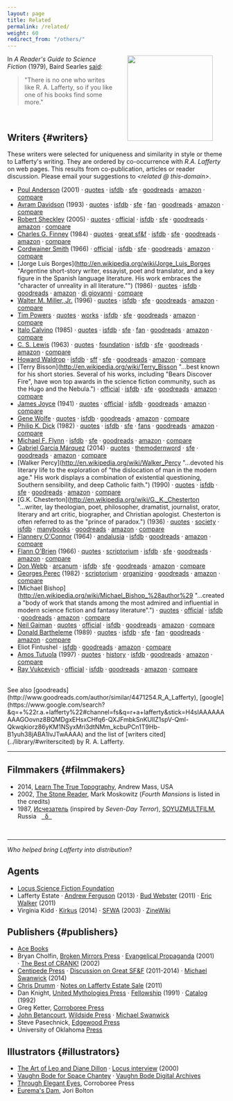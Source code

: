 ```yaml
---
layout: page
title: Related
permalink: /related/
weight: 60
redirect_from: "/others/"
---
```


<a href="http://joribolton.tumblr.com/post/19759288280/albert-an-illustration-for-r-a-laffertys">
  <img hspace="30" align="right" src="{{ site.baseurl }}/images/jori-bolton-euremas-dam.jpg" height="197">
</a>

In *A Reader's Guide to Science Fiction* (1979), Baird Searles [said](http://antsofgodarequeerfish.blogspot.com/2011/08/readers-guide-to-science-fiction-on-r.html): 

> "There is no one who writes like R.&nbsp;A.&nbsp;Lafferty, so if you like one of his books find some more."

<br>

## Writers {#writers}

These writers were selected for uniqueness and similarity in style or theme to Lafferty's writing.  They are ordered by co-occurrence with *R.A. Lafferty* on web pages.  This results from co-publication, articles or reader discussion.  Please email your suggestions to *&lt;related @ this-domain&gt;*.

  * <span class="btitle">[Poul Anderson](http://en.wikipedia.org/wiki/Poul_Anderson "...received numerous awards for his writing, including seven Hugo Awards and three Nebula Awards.")</span> (2001)
&middot; [quotes](http://en.wikiquote.org/wiki/Poul_Anderson)
&middot; [isfdb](http://www.isfdb.org/cgi-bin/ea.cgi?3)
&middot; [sfe](http://www.sf-encyclopedia.com/entry/anderson_poul)
&middot; [goodreads](http://www.goodreads.com/author/show/32278.Poul_Anderson)
&middot; [amazon](http://www.amazon.com/Poul-Anderson/e/B00456UFBO)
&middot; [compare](https://www.google.com/search?q=%22r.a.+lafferty%22+%22poul+anderson%22 "113k results")
  * <span class="btitle">[Avram Davidson](http://en.wikipedia.org/wiki/Avram_Davidson "... writer of fantasy fiction, science fiction, and crime fiction, as well as the author of many stories that do not fit into a genre niche. He won a Hugo Award and three World Fantasy Awards...")</span> (1993)
&middot; [quotes](http://en.wikiquote.org/wiki/Avram_Davidson)
&middot; [isfdb](http://www.isfdb.org/cgi-bin/ea.cgi?501)
&middot; [sfe](http://www.sf-encyclopedia.com/entry/davidson_avram)
&middot; [fan](http://www.avramdavidson.org/)
&middot; [goodreads](http://www.goodreads.com/author/show/83357.Avram_Davidson)
&middot; [amazon](http://www.amazon.com/Avram-Davidson/e/B001JS7MUS)
&middot; [compare](https://www.google.com/search?q=%22r.a.+lafferty%22+%22avram+davidson%22 "91k results")
  * <span class="btitle">[Robert Sheckley](http://en.wikipedia.org/wiki/Robert_Sheckley "...was a Hugo- and Nebula-nominated American author... his numerous quick-witted stories and novels were famously unpredictable, absurdist, and broadly comical.")</span> (2005)
&middot; [quotes](http://en.wikiquote.org/wiki/Robert_Sheckley)
&middot; [official](http://www.sheckley.com/)
&middot; [isfdb](http://www.isfdb.org/cgi-bin/ea.cgi?818)
&middot; [sfe](http://www.sf-encyclopedia.com/entry/sheckley_robert)
&middot; [goodreads](http://www.goodreads.com/author/show/8489.Robert_Sheckley)
&middot; [amazon](http://www.amazon.com/Robert-Sheckley/e/B000APB2K2)
&middot; [compare](https://www.google.com/search?q=%22r.a.+lafferty%22+%22robert+sheckley%22 "64k results")
  * <span class="btitle">[Charles G. Finney](http://en.wikipedia.org/wiki/Charles_G._Finney "...was an American fantasy novelist and newspaperman... His first novel and most famous work, The Circus of Dr. Lao, won one of the inaugural National Book Awards: the Most Original Book of 1935.")</span> (1984)
&middot; [quotes](http://en.wikiquote.org/wiki/7_Faces_of_Dr._Lao)
&middot; [great sf&f](http://greatsfandf.com/AUTHORS/CharlesGFinney.php)
&middot; [isfdb](http://www.isfdb.org/cgi-bin/ea.cgi?3792)
&middot; [sfe](http://www.sf-encyclopedia.com/entry/finney_charles_g)
&middot; [goodreads](http://www.goodreads.com/author/show/7048609.Charles_G_Finney)
&middot; [amazon](http://www.amazon.com/The-Circus-Dr-Charles-Finney/dp/4871876640)
&middot; [compare](https://www.google.com/search?q=%22r.a.+lafferty%22+%22charles+g.+finney%22 "35k results")
  * <span class="btitle">[Cordwainer Smith](http://en.wikipedia.org/wiki/Cordwainer_Smith "American author... noted East Asia scholar and expert in psychological warfare... Most of Smith's stories are set in an era starting some 14,000 years in the future...  feature strange and vivid creations...")</span> (1966)
&middot; [official](http://www.cordwainer-smith.com/)
&middot; [isfdb](http://www.isfdb.org/cgi-bin/ea.cgi?101)
&middot; [sfe](http://www.sf-encyclopedia.com/entry/smith_cordwainer)
&middot; [goodreads](http://www.goodreads.com/author/show/11390.Cordwainer_Smith)
&middot; [amazon](http://www.amazon.com/Cordwainer-Smith/e/B000APBV9Y)
&middot; [compare](https://www.google.com/search?q=%22r.a.+lafferty%22+%22cordwainer+smith%22 "34k results")
  * <span class="btitle">[Jorge Luis Borges](http://en.wikipedia.org/wiki/Jorge_Luis_Borges "Argentine short-story writer, essayist, poet and translator, and a key figure in the Spanish language literature. His work embraces the "character of unreality in all literature."")</span> (1986)
&middot; [quotes](http://en.wikiquote.org/wiki/Jorge_Luis_Borges)
&middot; [isfdb](http://www.isfdb.org/cgi-bin/ea.cgi?Jorge%20Luis%20Borges)
&middot; [goodreads](http://www.goodreads.com/author/show/500.Jorge_Luis_Borges)
&middot; [amazon](http://www.amazon.com/Jorge-Luis-Borges/e/B000APW7C4)
&middot; [di giovanni](http://www.digiovanni.co.uk/borges.htm)
&middot; [compare](https://www.google.com/search?q=%22r.a.+lafferty%22+%22jorge+luis+borges%22 "33k results")
  * <span class="btitle">[Walter M. Miller, Jr.](http://en.wikipedia.org/wiki/Walter_M._Miller,_Jr. "...was an American science fiction writer... primarily known for A Canticle for Leibowitz, the only novel he published in his lifetime. Prior to its publication he was a prolific writer of short stories.")</span> (1996)
&middot; [quotes](http://en.wikiquote.org/wiki/Walter_M._Miller,_Jr.)
&middot; [isfdb](http://www.isfdb.org/cgi-bin/ea.cgi?41)
&middot; [sfe](http://sf-encyclopedia.com/entry/miller_walter_m)
&middot; [goodreads](http://www.goodreads.com/author/show/6025722.Walter_M_Miller_Jr_)
&middot; [amazon](http://www.amazon.com/Walter-M.-Miller-Jr./e/B001IGWZ0S)
&middot; [compare](https://www.google.com/search?q=%22r.a.+lafferty%22+%22walter+m.+miller%22 "30k results")
  * <span class="btitle">[Tim Powers](http://en.wikipedia.org/wiki/Tim_Powers "... won the World Fantasy Award twice ...he uses actual, documented historical events featuring famous people, but shows another view of them in which occult or supernatural factors heavily influence the motivations and actions of the characters.") </span>
&middot; [quotes](http://en.wikiquote.org/wiki/Tim_Powers)
&middot; [works](http://www.theworksoftimpowers.com/)
&middot; [isfdb](http://www.isfdb.org/cgi-bin/ea.cgi?5056)
&middot; [sfe](http://www.sf-encyclopedia.com/entry/powers_tim)
&middot; [goodreads](http://www.goodreads.com/author/show/8835.Tim_Powers)
&middot; [amazon](http://www.amazon.com/Tim-Powers/e/B000APYVZ0)
&middot; [compare](https://www.google.com/search?q=%22r.a.+lafferty%22+%22tim+powers%22 "30k results")
  * <span class="btitle">[Italo Calvino](http://en.wikipedia.org/wiki/Italo_Calvino "...was an Italian journalist and writer of short stories and novels... best known works include the Our Ancestors trilogy ...  the Cosmicomics collection of short stories ...")</span> (1985)
&middot; [quotes](http://en.wikiquote.org/wiki/Italo_Calvino)
&middot; [isfdb](http://www.isfdb.org/cgi-bin/ea.cgi?2367)
&middot; [sfe](http://www.sf-encyclopedia.com/entry/calvino_italo)
&middot; [fan](http://www.italo-calvino.com/)
&middot; [goodreads](http://www.goodreads.com/author/show/155517.Italo_Calvino)
&middot; [amazon](http://www.amazon.com/Italo-Calvino/e/B000APTNLC)
&middot; [compare](https://www.google.com/search?q=%22r.a.+lafferty%22+%22italo+calvino%22 "29k results")
  * <span class="btitle">[C. S. Lewis](http://en.wikipedia.org/wiki/C._S._Lewis "...was a novelist, poet, academic, medievalist, literary critic, essayist, lay theologian, and Christian apologist... known... for his fictional work, especially The Screwtape Letters, The Chronicles of Narnia, and The Space Trilogy...")</span> (1963)
&middot; [quotes](http://en.wikiquote.org/wiki/C._S._Lewis)
&middot; [foundation](http://www.cslewis.org/)
&middot; [isfdb](http://www.isfdb.org/cgi-bin/ea.cgi?301)
&middot; [sfe](http://www.sf-encyclopedia.com/entry/lewis_c_s)
&middot; [goodreads](http://www.goodreads.com/author/show/1069006.C_S_Lewis)
&middot; [amazon](http://www.amazon.com/C.-S.-Lewis/e/B000APXBPG)
&middot; [compare](https://www.google.com/search?q=%22r.a.+lafferty%22+%22c.s.+lewis%22 "26k results")
  * <span class="btitle">[Howard Waldrop](http://en.wikipedia.org/wiki/Howard_Waldrop "...stories combine elements such as alternate history, American popular culture, the American South, old movies (and character actors), classical mythology, and rock 'n' roll music.")</span>
&middot; [isfdb](http://www.isfdb.org/cgi-bin/ea.cgi?Howard%20Waldrop)
&middot; [sff](https://www.sff.net/people/waldrop/)
&middot; [sfe](http://www.sf-encyclopedia.com/entry/waldrop_howard)
&middot; [goodreads](http://www.goodreads.com/author/show/113942.Howard_Waldrop)
&middot; [amazon](http://www.amazon.com/Howard-Waldrop/e/B001HCYYMA)
&middot; [compare](https://www.google.com/search?q=%22r.a.+lafferty%22+%22howard+waldrop%22 "26k results")
  * <span class="btitle">[Terry Bisson](http://en.wikipedia.org/wiki/Terry_Bisson "...best known for his short stories. Several of his works, including "Bears Discover Fire", have won top awards in the science fiction community, such as the Hugo and the Nebula.")</span>
&middot; [official](http://www.terrybisson.com/)
&middot; [isfdb](http://www.isfdb.org/cgi-bin/ea.cgi?Terry%20Bisson)
&middot; [sfe](http://www.sf-encyclopedia.com/entry/bisson_terry)
&middot; [goodreads](http://www.goodreads.com/author/show/73422.Terry_Bisson)
&middot; [amazon](http://www.amazon.com/Terry-Bisson/e/B000AQ7052)
&middot; [compare](https://www.google.com/search?q=%22r.a.+lafferty%22+%22terry+bisson%22 "26k results")
  * <span class="btitle">[James Joyce](http://en.wikipedia.org/wiki/James_Joyce "...was an Irish novelist and poet, considered to be one of the most influential writers in the modernist avant-garde of the early 20th century. Joyce is best known for Ulysses")</span> (1941)
&middot; [quotes](http://en.wikiquote.org/wiki/James_Joyce)
&middot; [official](http://jamesjoyce.ie/)
&middot; [isfdb](http://www.isfdb.org/cgi-bin/ea.cgi?113840)
&middot; [goodreads](http://www.goodreads.com/author/show/5144.James_Joyce)
&middot; [amazon](http://www.amazon.com/James-Joyce/e/B000AQ0JHI)
&middot; [compare](https://www.google.com/search?q=%22r.a.+lafferty%22+%22james+joyce%22 "23k results")
  * <span class="btitle">[Gene Wolfe](http://en.wikipedia.org/wiki/Gene_Wolfe "...noted for his dense, allusive prose as well as the strong influence of his Catholic faith. He is a prolific short-story writer and novelist and has won many science fiction and fantasy literary awards.")</span>
&middot; [quotes](http://en.wikiquote.org/wiki/Gene_Wolfe)
&middot; [isfdb](http://www.isfdb.org/cgi-bin/ea.cgi?171)
&middot; [goodreads](http://www.goodreads.com/author/show/23069.Gene_Wolfe)
&middot; [amazon](http://www.amazon.com/Gene-Wolfe/e/B000APBL0I)
&middot; [compare](https://www.google.com/search?q=%22r.a.+lafferty%22+%22gene+wolfe%22 "21k results")
  * <span class="btitle">[Philip K. Dick](http://en.wikipedia.org/wiki/Philip_K._Dick "...explored sociological, political and metaphysical themes in novels dominated by monopolistic corporations, authoritarian governments, and altered states")</span> (1982)
&middot; [quotes](http://en.wikiquote.org/wiki/Philip_K._Dick)
&middot; [isfdb](http://www.isfdb.org/cgi-bin/ea.cgi?23)
&middot; [sfe](http://www.sf-encyclopedia.com/entry/dick_philip_k)
&middot; [fans](http://www.philipkdickfans.com/)
&middot; [goodreads](http://www.goodreads.com/author/show/4764.Philip_K_Dick)
&middot; [amazon](http://www.amazon.com/Philip-K.-Dick/e/B00BRTKOEA)
&middot; [compare](https://www.google.com/search?q=%22r.a.+lafferty%22+%22philip+k.+dick%22 "19k results")
  * <span class="btitle">[Michael F. Flynn](http://en.wikipedia.org/wiki/Michael_F._Flynn "...an American statistician and science fiction author. Nearly all of Flynn's work falls under the category of hard science fiction...")</span>
&middot; [isfdb](http://www.isfdb.org/cgi-bin/ea.cgi?78)
&middot; [sfe](http://www.sf-encyclopedia.com/entry/flynn_michael_f)
&middot; [goodreads](http://www.goodreads.com/author/show/126502.Michael_Flynn)
&middot; [amazon](http://www.amazon.com/Michael-Flynn/e/B000APBAJA)
&middot; [compare](https://www.google.com/search?q=%22r.a.+lafferty%22+%22michael+flynn%22 "18k results")
  * <span class="btitle">[Gabriel García Márquez](http://en.wikipedia.org/wiki/Gabriel_Garc%C3%ADa_M%C3%A1rquez "...was a Colombian novelist, short-story writer, screenwriter and journalist... Considered one of the most significant authors of the 20th century, he was awarded the 1972 Neustadt International Prize for Literature and the 1982 Nobel Prize in Literature.")</span> (2014)
&middot; [quotes](http://en.wikiquote.org/wiki/Gabriel_Garc%C3%ADa_M%C3%A1rquez)
&middot; [themodernword](http://www.themodernword.com/gabo/)
&middot; [sfe](http://sf-encyclopedia.uk/fe.php?nm=garcia_marquez_gabriel)
&middot; [goodreads](http://www.goodreads.com/author/show/13450.Gabriel_Garc_a_M_rquez)
&middot; [amazon](http://www.amazon.com/Gabriel-Garcia-Marquez/e/B000AQ1JWC)
&middot; [compare](https://www.google.com/search?q=%22r.a.+lafferty%22+%22garcia+marquez%22 "15k results")
  * <span class="btitle">[Walker Percy](http://en.wikipedia.org/wiki/Walker_Percy "...devoted his literary life to the exploration of "the dislocation of man in the modern age." His work displays a combination of existential questioning, Southern sensibility, and deep Catholic faith.")</span> (1990)
&middot; [quotes](http://en.wikiquote.org/wiki/Walker_Percy)
&middot; [isfdb](http://www.isfdb.org/cgi-bin/ea.cgi?4988)
&middot; [sfe](http://www.sf-encyclopedia.com/entry/percy_f_walker)
&middot; [goodreads](http://www.goodreads.com/author/show/337.Walker_Percy)
&middot; [amazon](http://www.amazon.com/Walker-Percy/e/B000APVFL8)
&middot; [compare](https://www.google.com/search?q=%22r.a.+lafferty%22+%22walker+percy%22 "13k results")
  * <span class="btitle">[G.K. Chesterton](http://en.wikipedia.org/wiki/G._K._Chesterton "...writer, lay theologian, poet, philosopher, dramatist, journalist, orator, literary and art critic, biographer, and Christian apologist. Chesterton is often referred to as the "prince of paradox.")</span> (1936)
&middot; [quotes](http://en.wikiquote.org/wiki/G._K._Chesterton)
&middot; [society](http://www.chesterton.org/)
&middot; [isfdb](http://www.isfdb.org/cgi-bin/ea.cgi?2044)
&middot; [manybooks](http://manybooks.net/authors/chestert.html)
&middot; [goodreads](https://www.goodreads.com/author/show/7014283.G_K_Chesterton)
&middot; [amazon](http://www.amazon.com/G.K.-Chesterton/e/B000APF848)
&middot; [compare](https://www.google.com/search?q=%22r.a.+lafferty%22+%22g.k.+chesterton%22 "13k results")
  * <span class="btitle">[Flannery O'Connor](http://en.wikipedia.org/wiki/Flannery_O%27Connor "...writer who often wrote in a Southern Gothic style and relied heavily on regional settings and grotesque characters... reflected her own Roman Catholic faith, and frequently examined questions of morality and ethics.")</span> (1964)
&middot; [andalusia](http://development.andalusiafarm.org/)
&middot; [isfdb](http://www.isfdb.org/cgi-bin/ea.cgi?11633)
&middot; [goodreads](http://www.goodreads.com/author/show/22694.Flannery_O_Connor)
&middot; [amazon](http://www.amazon.com/Flannery-OConnor/e/B000APYI6W)
&middot; [compare](https://www.google.com/search?q=%22r.a.+lafferty%22+%22flannery+o'connor%22 "10k results")
  * <span class="btitle">[Flann O'Brien](http://en.wikipedia.org/wiki/Brian_O%27Nolan "Irish novelist, playwright and satirist, considered a major figure in twentieth century Irish literature... bizarre humour and modernist metafiction.")</span> (1966)
&middot; [quotes](http://en.wikiquote.org/wiki/Brian_O%27Nolan)
&middot; [scriptorium](http://www.themodernword.com/scriptorium/obrien.html)
&middot; [isfdb](http://www.isfdb.org/cgi-bin/ea.cgi?5056)
&middot; [sfe](http://www.sf-encyclopedia.com/entry/obrien_flann)
&middot; [goodreads](http://www.goodreads.com/author/show/15248.Flann_O_Brien)
&middot; [amazon](http://www.amazon.com/Flann-OBrien/e/B001H6GK50)
&middot; [compare](https://www.google.com/search?q=%22r.a.+lafferty%22+%22flann+o'brien%22 "10k results")
  * <span class="btitle">[Don Webb](http://en.wikipedia.org/wiki/Don_Webb_%28writer%29 "American science fiction and mystery writer, and former High Priest of the Temple of Set.")</span>
&middot; [arcanum](http://www.revolutionsf.com/article.php?id=1110)
&middot; [isfdb](http://www.isfdb.org/cgi-bin/ea.cgi?1177)
&middot; [sfe](http://sf-encyclopedia.com/entry/webb_don)
&middot; [goodreads](http://www.goodreads.com/author/show/7601.Don_Webb)
&middot; [amazon](http://www.amazon.com/Don-Webb/e/B000APUMN0)
&middot; [compare](https://www.google.com/search?q=%22r.a.+lafferty%22+%22don+webb%22 "8k results")
  * <span class="btitle">[Georges Perec](http://en.wikipedia.org/wiki/Georges_Perec "French novelist, filmmaker, documentalist and essayist... his novels and essays abound with experimental word play, lists and attempts at classification... Perec is noted for his constrained writing...")</span> (1982) 
&middot; [scriptorium](http://www.themodernword.com/scriptorium/perec.html)
&middot; [organizing](http://www.huffingtonpost.com/2014/10/17/bookshelf-organize_n_5978192.html)
&middot; [goodreads](http://www.goodreads.com/author/show/15923.Georges_Perec)
&middot; [amazon](http://www.amazon.com/Georges-Perec/e/B000APSLFG)
&middot; [compare](https://www.google.com/search?q=%22r.a.+lafferty%22+%22georges+perec%22 "8k results")
  * <span class="btitle">[Michael Bishop](http://en.wikipedia.org/wiki/Michael_Bishop_%28author%29 "...created a "body of work that stands among the most admired and influential in modern science fiction and fantasy literature".")</span>
&middot; [quotes](http://en.wikiquote.org/wiki/Michael_Bishop)
&middot; [official](http://www.sondheimguide.com/bishop/bishop.htm)
&middot; [isfdb](http://www.isfdb.org/cgi-bin/ea.cgi?75)
&middot; [goodreads](http://www.goodreads.com/author/show/2844917.Michael_Bishop) 
&middot; [amazon](http://www.amazon.com/Michael-Bishop/e/B000AP7TLS) 
&middot; [compare](https://www.google.com/search?q=%22r.a.+lafferty%22+%22michael+bishop%22 "7k results")
  * <span class="btitle">[Neil Gaiman](http://en.wikipedia.org/wiki/Neil_Gaiman "English author of short fiction, novels, comic books, graphic novels, audio theatre and films ... won numerous awards, including the Hugo, Nebula, and Bram Stoker awards")</span>
&middot; [quotes](http://en.wikiquote.org/wiki/Neil_Gaiman)
&middot; [official](http://www.neilgaiman.com/)
&middot; [isfdb](http://www.isfdb.org/cgi-bin/ea.cgi?Neil%20Gaiman)
&middot; [goodreads](http://www.goodreads.com/author/show/1221698.Neil_Gaiman)
&middot; [amazon](http://www.amazon.com/Neil-Gaiman/e/B000AQ01G2)
&middot; [compare](https://www.google.com/search?q=%22r.a.+lafferty%22+%22neil+gaiman%22 "6k results")
  * <span class="btitle">[Donald Bartheleme](http://en.wikipedia.org/wiki/Donald_Barthelme " American author known for his playful, postmodernist style of short fiction.")</span> (1989)
&middot; [quotes](http://en.wikiquote.org/wiki/Donald_Barthelme)
&middot; [isfdb](http://www.isfdb.org/cgi-bin/ea.cgi?1543)
&middot; [sfe](http://www.sf-encyclopedia.com/entry/barthelme_donald)
&middot; [fan](http://www.jessamyn.com/barth/)
&middot; [goodreads](http://www.goodreads.com/author/show/24425.Donald_Barthelme)
&middot; [amazon](http://www.amazon.com/Donald-Barthelme/e/B000APYHKO)
&middot; [compare](https://www.google.com/search?q=%22r.a.+lafferty%22+%22donald+barthelme%22 "6k results")
  * <span class="btitle">Eliot Fintushel</span>
&middot; [isfdb](http://www.isfdb.org/cgi-bin/ea.cgi?Eliot_Fintushel)
&middot; [goodreads](http://www.goodreads.com/author/show/166115.Eliot_Fintushel)
&middot; [amazon](http://www.amazon.com/s?ie=UTF8&page=1&rh=n%3A283155%2Cp_27%3AEliot%20Fintushel)
&middot; [compare](https://www.google.com/search?q=%22r.a.+lafferty%22+%22eliot+fintushel%22 "5k results")
  * <span class="btitle">[Amos Tutuola](http://en.wikipedia.org/wiki/Amos_Tutuola "...was a Nigerian writer famous for his books based in part on Yoruba folk-tales.")</span> (1997)
&middot; [quotes](http://freduagyeman.blogspot.com/2013/06/quotes-quotes-from-amos-tutuolas-palm.html)
&middot; [history](http://weirdfictionreview.com/2013/01/amos-tutuola-an-interview-with-yinka-tutuola-by-jeff-vandermeer/)
&middot; [isfdb](http://www.isfdb.org/cgi-bin/ea.cgi?19919)
&middot; [goodreads](http://www.goodreads.com/author/show/32265.Amos_Tutuola)
&middot; [amazon](http://www.amazon.com/Amos-Tutuola/e/B001HCXEXU)
&middot; [compare](https://www.google.com/search?q=%22r.a.+lafferty%22+%22amos+tutuola%22 "4k results")
  * <span class="btitle">[Ray Vukcevich](http://en.wikipedia.org/wiki/Ray_Vukcevich "...a writer of fantasy and literary fiction. His loopy, sometimes surreal stories have been compared to the works of R. A. Lafferty, George Saunders, and David Sedaris.")</span>
&middot; [official](http://www.rayvuk.com/)
&middot; [isfdb](http://www.isfdb.org/cgi-bin/ea.cgi?Ray_Vukcevich)
&middot; [goodreads](https://www.goodreads.com/author/show/466971.Ray_Vukcevich)
&middot; [amazon](http://www.amazon.com/s?ie=UTF8&page=1&rh=n%3A283155%2Cp_27%3ARay%20Vukcevich)
&middot; [compare](https://www.google.com/search?q=%22r.a.+lafferty%22+%22ray+vukcevich%22 "2k results")

<br>
See also [goodreads](http://www.goodreads.com/author/similar/4471254.R_A_Lafferty), 
[google](https://www.google.com/search?&q=+%22r.a.+lafferty%22#channel=fs&q=r+a+lafferty&stick=H4sIAAAAAAAAAGOovnz8BQMDgxEHsxCHfq6-QXJFmbkSnKUllZ1spV-Qml-Qkwqkiorz86yKM1NSyxMri3dtNMm_kcbuPCn1T9Hb-B1yuh38jABA1lvJTwAAAA)
and the list of [writers cited](../library/#writerscited) by R. A. Lafferty.

<br>

--------------

## Filmmakers {#filmmakers}

* 2014, [Learn The True Topography](http://laffertydoc.blogspot.com/), Andrew Mass, USA
* 2002, [The Stone Reader](http://neglectedbooks.com/?page_id=81), Mark Moskowitz (*Fourth Mansions* is listed in the credits)
* 1987, [Исчезатель](http://youtube.com/watch?v=YvrlbtOTPBc "Ischezatel") (inspired by *Seven-Day Terror*), [SOYUZMULTFILM](http://animator.ru/db/?p=show_film&fid=3323), Russia &nbsp; [&nbsp; &delta; &nbsp;](http://animator.ru/db/?ver=eng&p=show_film&fid=3323)

<br>

--------------

*Who helped bring Lafferty into distribution*?

## Agents

* [Locus Science Fiction Foundation](http://www.lsff.net/about-2/meet-lsff-board-members/) 
* Lafferty Estate 
&middot; [Andrew Ferguson](http://ralafferty.tumblr.com/post/55382042501/49-the-six-fingers-of-time) (2013) 
&middot; [Bud Webster](http://www.blackgate.com/2011/05/29/estate-your-business-please/) (2011)
&middot; [Eric Walker](http://www.sffworld.com/forums/showthread.php?30366-R-A-Lafferty-Rights-Available) (2011)
* Virginia Kidd
&middot; [Kirkus](https://www.kirkusreviews.com/features/clients-agent-virginia-kidd/) (2014) 
&middot; [SFWA](http://www.sfwa.org/archive/news/kidd.htm) (2003) 
&middot; [ZineWiki](http://zinewiki.com/Virginia_Kidd)

## Publishers {#publishers}

* [Ace Books](http://en.wikipedia.org/wiki/Ace_Books)
* Bryan Cholfin, [Broken Mirrors Press](http://www.isfdb.org/cgi-bin/publisher.cgi?788) &middot; [Evangelical Propaganda](https://web.archive.org/web/20011025123836/http://home.earthlink.net/~cranked/the_lafferty_page.htm) (2001) &middot;&nbsp;[The&nbsp;Best&nbsp;of&nbsp;CRANK!](http://www.avclub.com/review/bryan-cholfin-editor-ithe-best-of-cranki-6177)&nbsp;(2002)
* [Centipede Press](http://www.centipedepress.com/sf/manmademodels.html) 
&middot; [Discussion on Great SF&F](http://greatsfandf.com/forums/viewtopic.php?f=3&t=217&st=0&sk=t&sd=a) (2011-2014)
&middot; [Michael Swanwick](http://floggingbabel.blogspot.com/2014/01/a-few-words-about-most-wonderful-writer.html) (2014)
* [Chris Drumm](http://www.isfdb.org/cgi-bin/publisher.cgi?938) &middot; [Notes on Lafferty Estate Sale](http://cdrumm.blogspot.com/2011/03/new-directions-lafferty-developments.html) (2011)
* Dan Knight, [United Mythologies Press](http://www.isfdb.org/cgi-bin/publisher.cgi?454) 
&middot; [Fellowship](http://hieronymopolis.wordpress.com/2012/03/11/dan-knights-introduction-to-the-first-issue-of-his-short-lived-extremely-scarce-and-very-awesome-magazine-in-tribute-to-r-a-lafferty-the-boomer-flats-gazette/) (1991)
&middot; [Catalog](/archive/ump-usenet.txt) (1992)
* Greg Ketter, [Corroboree Press](http://www.isfdb.org/cgi-bin/publisher.cgi?1544)
* [John Betancourt](https://www.sfsite.com/10b/jb138.htm), [Wildside Press](http://www.isfdb.org/cgi-bin/publisher.cgi?140) &middot; [Michael Swanwick](http://www.michaelswanwick.com/auth/squalidansw.html)
* Steve Pasechnick, [Edgewood Press](http://www.isfdb.org/cgi-bin/pl.cgi?18567)
* University of Oklahoma [Press](http://en.wikipedia.org/wiki/University_of_Oklahoma_Press)

## Illustrators {#illustrators}
  * [The Art of Leo and Diane Dillon](http://leo-and-diane-dillon.blogspot.com/search/label/R.A.%20Lafferty) &middot; [Locus interview](http://www.locusmag.com/2000/Issues/04/Dillons.html) (2000)
  * [Vaughn Bode for Space Chantey](http://thegoldenagesite.blogspot.com/2012/05/vaughn-bode-space-chantey-by-r.html) &middot; [Vaughn Bode Digital Archives](http://www.junkwaffel.com/)
  * [Through Elegant Eyes](http://www.mulle-kybernetik.com/RAL/elegant.html), Corroboree Press
  * [Eurema's Dam](http://joribolton.tumblr.com/post/19759288280/albert-an-illustration-for-r-a-laffertys), Jori Bolton

